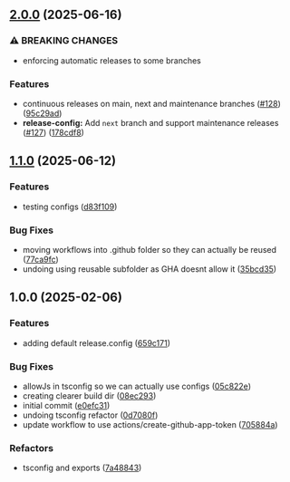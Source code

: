 ## [2.0.0](https://github.com/marshmallow-insurance/campfire/compare/v1.1.0...v2.0.0) (2025-06-16)

### ⚠ BREAKING CHANGES

* enforcing automatic releases to some branches

### Features

* continuous releases on main, next and maintenance branches ([#128](https://github.com/marshmallow-insurance/campfire/issues/128)) ([95c29ad](https://github.com/marshmallow-insurance/campfire/commit/95c29ad86142ccf01d67383b3f07d08092f2a612))
* **release-config:** Add `next` branch and support maintenance releases ([#127](https://github.com/marshmallow-insurance/campfire/issues/127)) ([178cdf8](https://github.com/marshmallow-insurance/campfire/commit/178cdf8fa1515d8fbcdc2a2297f69b71e92ef387))

## [1.1.0](https://github.com/marshmallow-insurance/campfire/compare/v1.0.0...v1.1.0) (2025-06-12)

### Features

* testing configs ([d83f109](https://github.com/marshmallow-insurance/campfire/commit/d83f10903dd695ff5cd34001a0157c2193b8a037))

### Bug Fixes

* moving workflows into .github folder so they can actually be reused ([77ca9fc](https://github.com/marshmallow-insurance/campfire/commit/77ca9fc41d24a7a9de30aed109e4ac48db01fb23))
* undoing using reusable subfolder as GHA doesnt allow it ([35bcd35](https://github.com/marshmallow-insurance/campfire/commit/35bcd35fbb827a003e1332d3a2b77248565fc5b7))

## 1.0.0 (2025-02-06)

### Features

* adding default release.config ([659c171](https://github.com/marshmallow-insurance/campfire/commit/659c171e21c6fc6858d5b6d967c316c6f2dcd6f8))

### Bug Fixes

* allowJs in tsconfig so we can actually use configs ([05c822e](https://github.com/marshmallow-insurance/campfire/commit/05c822eaf3ef47f4036ef9e55da82a0294df4398))
* creating clearer build dir ([08ec293](https://github.com/marshmallow-insurance/campfire/commit/08ec293cc7d0d1dca9e443a27804d9258c2c8a7c))
* initial commit ([e0efc31](https://github.com/marshmallow-insurance/campfire/commit/e0efc310c4c603df058d1cfc244695d5a4923f67))
* undoing tsconfig refactor ([0d7080f](https://github.com/marshmallow-insurance/campfire/commit/0d7080fe839731b4e6c9716d707a7335ebc68d72))
* update workflow to use actions/create-github-app-token ([705884a](https://github.com/marshmallow-insurance/campfire/commit/705884a75cfba1d997457266a2d2b3b3262b193e))

### Refactors

* tsconfig and exports ([7a48843](https://github.com/marshmallow-insurance/campfire/commit/7a488435aaa186f55150ea49c8141d20b654c882))
